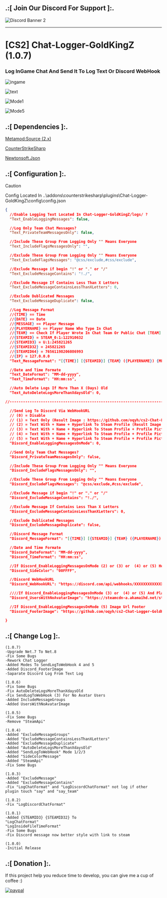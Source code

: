 ## .:[ Join Our Discord For Support ]:.

![Discord Banner 2](https://discord.com/api/guilds/651838917687115806/widget.png?style=banner2)

***
# [CS2] Chat-Logger-GoldKingZ (1.0.7)

### Log InGame Chat And Send It To Log Text Or Discord WebHook

![ingame](https://github.com/oqyh/cs2-Chat-Logger-GoldKingZ/assets/48490385/c9f6012b-06f2-4bd5-a215-2f49128d1cba)

![text](https://github.com/oqyh/cs2-Chat-Logger-GoldKingZ/assets/48490385/fade3be6-54a9-49e9-82e5-1b9c6cf55280)

![Mode1](https://github.com/oqyh/cs2-Chat-Logger-GoldKingZ/assets/48490385/fdae2251-9aea-45a8-a37c-5ec2de8bfbdd)

![Mode5](https://github.com/oqyh/cs2-Chat-Logger-GoldKingZ/assets/48490385/7811046a-2b76-4758-8298-f701b45c28a7)


## .:[ Dependencies ]:.
[Metamod:Source (2.x)](https://www.sourcemm.net/downloads.php/?branch=master)

[CounterStrikeSharp](https://github.com/roflmuffin/CounterStrikeSharp/releases)

[Newtonsoft.Json](https://www.nuget.org/packages/Newtonsoft.Json)

## .:[ Configuration ]:.

> [!CAUTION]
> Config Located In ..\addons\counterstrikesharp\plugins\Chat-Logger-GoldKingZ\config\config.json                                           
>

```json
{
  //Enable Logging Text Located In Chat-Logger-GoldKingZ/logs/ ?
  "Text_EnableLoggingMessages": false,

  //Log Only Team Chat Messages?
  "Text_PrivateTeamMessagesOnly": false,

  //Include These Group From Logging Only "" Means Everyone
  "Text_IncludeFlagsMessagesOnly": "",

  //Exclude These Group From Logging Only "" Means Everyone
  "Text_ExcludeFlagsMessages": "@css/exclude,#css/exclude",

  //Exclude Message if begin "!" or "." or "/"
  "Text_ExcludeMessageContains": "!./",

  //Exclude Message If Contains Less Than X Letters
  "Text_ExcludeMessageContainsLessThanXLetters": 0,

  //Exclude Dublicated Messages
  "Text_ExcludeMessageDuplicate": false,

  //Log Message Format
  //{TIME} == Time
  //{DATE} == Date
  //{MESSAGE} == Player Message
  //{PLAYERNAME} == Player Name Who Type In Chat
  //{TEAM} == Check If Player Wrote In Chat Team Or Public Chat [TEAM] [ALL]
  //{STEAMID} = STEAM_0:1:122910632
  //{STEAMID3} = U:1:245821265
  //{STEAMID32} = 245821265
  //{STEAMID64} = 76561198206086993
  //{IP} = 127.0.0.0
  "Text_MessageFormat": "[{TIME}] [{STEAMID}] {TEAM} ({PLAYERNAME}) {MESSAGE}",

  //Date and Time Formate
  "Text_DateFormat": "MM-dd-yyyy",
  "Text_TimeFormat": "HH:mm:ss",

  //Auto Delete Logs If More Than X (Days) Old
  "Text_AutoDeleteLogsMoreThanXdaysOld": 0,

//-----------------------------------------------------------------------------------------

  //Send Log To Discord Via WebHookURL
  // (0) = Disable
  // (1) = Text Only (Result Image : https://github.com/oqyh/cs2-Chat-Logger-GoldKingZ/blob/main/Resources/Mode1.png?raw=true)
  // (2) = Text With + Name + Hyperlink To Steam Profile (Result Image : https://github.com/oqyh/cs2-Chat-Logger-GoldKingZ/blob/main/Resources/Mode2.png?raw=true)
  // (3) = Text With + Name + Hyperlink To Steam Profile + Profile Picture (Result Image : https://github.com/oqyh/cs2-Chat-Logger-GoldKingZ/blob/main/Resources/Mode3.png?raw=true)
  // (4) = Text With + Name + Hyperlink To Steam Profile + Profile Picture + Saparate Date And Time From Message (Result Image : https://github.com/oqyh/cs2-Chat-Logger-GoldKingZ/blob/main/Resources/Mode4.png?raw=true)
  // (5) = Text With + Name + Hyperlink To Steam Profile + Profile Picture + Saparate Date And Time From Message + Server Ip In Footer (Result Image : https://github.com/oqyh/cs2-Chat-Logger-GoldKingZ/blob/main/Resources/Mode5.png?raw=true)
  "Discord_EnableLoggingMessagesOnMode": 0,

  //Send Only Team Chat Messages?
  "Discord_PrivateTeamMessagesOnly": false,

  //Include These Group From Logging Only "" Means Everyone
  "Discord_IncludeFlagsMessagesOnly": "",

  //Exclude These Group From Logging Only "" Means Everyone
  "Discord_ExcludeFlagsMessages": "@css/exclude,#css/exclude",

  //Exclude Message if begin "!" or "." or "/"
  "Discord_ExcludeMessageContains": "!./",

  //Exclude Message If Contains Less Than X Letters
  "Discord_ExcludeMessageContainsLessThanXLetters": 0,

  //Exclude Dublicated Messages
  "Discord_ExcludeMessageDuplicate": false,

  //Discord Message Format
  "Discord_MessageFormat": "[{TIME}] [{STEAMID}] {TEAM} ({PLAYERNAME}) {MESSAGE}",

  //Date and Time Formate
  "Discord_DateFormat": "MM-dd-yyyy",
  "Discord_TimeFormat": "HH:mm:ss",

  //If Discord_EnableLoggingMessagesOnMode (2) or (3) or  (4) or (5) How Would You Side Color Message To Be Check (https://www.color-hex.com/) For Colors
  "Discord_SideColor": "00FFFF",

  //Discord WebHookURL
  "Discord_WebHookURL": "https://discord.com/api/webhooks/XXXXXXXXXXXXXXXXXXXXXXXXXXXXXXXXXXXXXXXXXXXXXXXXXXXXXX",

  ////If Discord_EnableLoggingMessagesOnMode (3) or  (4) or (5) And Player Doesn't Have Profile Picture Which Picture Do You Like To Be Replaced
  "Discord_UsersWithNoAvatarImage": "https://steamcdn-a.akamaihd.net/steamcommunity/public/images/avatars/b5/b5bd56c1aa4644a474a2e4972be27ef9e82e517e_full.jpg",

  //If Discord_EnableLoggingMessagesOnMode (5) Image Url Footer
  "Discord_FooterImage": "https://github.com/oqyh/cs2-Chat-Logger-GoldKingZ/blob/main/Resources/serverip.png?raw=true",

}
```

## .:[ Change Log ]:.
```
(1.0.7)
-Upgrade Net.7 To Net.8
-Fix Some Bugs
-Rework Chat Logger
-Added Modes To SendLogToWebHook 4 and 5
-Added Discord_FooterImage
-Saparate Discord Log From Text Log 

(1.0.6)
-Fix Some Bugs
-Fix AutoDeleteLogsMoreThanXdaysOld
-Fix SendLogToWebHook (3) For No Avatar Users
-Added IncludeMessageGroups
-Added UsersWithNoAvatarImage

(1.0.5)
-Fix Some Bugs
-Remove "SteamApi"

(1.0.4)
-Added "ExcludeMessageGroups" 
-Added "ExcludeMessageContainsLessThanXLetters"
-Added "ExcludeMessageDuplicate"
-Added "AutoDeleteLogsMoreThanXdaysOld"
-Added "SendLogToWebHook" Mode 1/2/3
-Added "SideColorMessage"
-Added "SteamApi"
-Fix Some Bugs

(1.0.3)
-Added "ExcludeMessage" 
-Added "ExcludeMessageContains"
-Fix "LogChatFormat" and "LogDiscordChatFormat" not log if other plugin touch "say" and "say_team" 

(1.0.2)
-Fix "LogDiscordChatFormat"

(1.0.1)
-Added {STEAMID3} {STEAMID32} To
"LogChatFormat"
"LogInsideFileTimeFormat"
-Fix Some Bugs
-Fix Discord message now better style with link to steam

(1.0.0)
-Initial Release
```

## .:[ Donation ]:.

If this project help you reduce time to develop, you can give me a cup of coffee :)

[![paypal](https://www.paypalobjects.com/en_US/i/btn/btn_donateCC_LG.gif)](https://paypal.me/oQYh)
